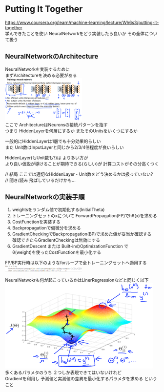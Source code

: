 # Putting It Together
https://www.coursera.org/learn/machine-learning/lecture/Wh6s3/putting-it-together  
学んできたことを使い NeuralNetworkをどう実装したら良いか その全体について扱う  

## NeuralNetworkのArchitecture
NeuralNetworkを実装するために  
まずArchitectureを決める必要がある  
<img src="../../img/05_07_architecture_of_neural_network.png" width=50% >    
ここで ArchitectureはNeuronsの接続パターンを指す  
つまり HiddenLayerを何層にするか またそのUnitsをいくつにするか  

一般的にHiddenLayerは1層でも十分効果的らしい  
また Unit数はInputLayerと同じから2/3/4倍程度が良いらしい  

HiddenLayer(もUnit数も?)は より多い方が  
より良い仮説が導けることが期待できる(らしい)が 計算コストがその分高くつく  

// 結局 ここでは適切なHiddenLayer・Unit数をどう決めるかは扱っていない?  
// 聞き/読み 飛ばしているだけかも...  

## NeuralNetworkの実装手順
1. weightsをランダム値で初期化する(InitialTheta)  
1. トレーニングセットのxについて ForwardPropagation(FP)でhθ(x)を求める  
1. CostFunctionを実装する  
1. Backpropagationで偏微分を求める
1. GradientCheckingでBackpropagation(BP)で求めた値が妥当か確認する  
  確認できたらGradientCheckingは無効にする  
1. GradientDescent または Built-inのOptimizationFunction で  
  θ(weight)を使ったCostFunctionを最小化する  

FP/BP実行時は以下のようなforループで全トレーニングセットへ適用する  
<img src="../../img/05_07_loof_op_fp_bp.png" width=50% >    

NeuralNetwokrも何が起こっているかはLinerRegressionなどと同じく以下  
<img src="../../img/05_07_image_of_implementing_neural_network.png" >  
多くあるパラメタのうち ２つしか表現できてはいないけれど  
Gradientを利用し 予測値と実測値の差異を最小化するパラメタを求める ということ  
